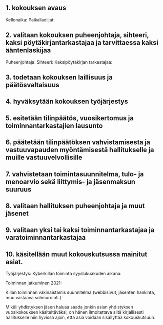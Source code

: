 ## 1. kokouksen avaus
Kellonaika: 
Paikallaolijat: 
## 2. valitaan kokouksen puheenjohtaja, sihteeri, kaksi pöytäkirjantarkastajaa ja tarvittaessa kaksi ääntenlaskijaa
Puheenjohtaja:
Sihteeri:
Kaksipöytäkirjan tarkastajaa:
## 3. todetaan kokouksen laillisuus ja päätösvaltaisuus
## 4. hyväksytään kokouksen työjärjestys
## 5. esitetään tilinpäätös, vuosikertomus ja toiminnantarkastajien lausunto
## 6. päätetään tilinpäätöksen vahvistamisesta ja vastuuvapauden myöntämisestä hallitukselle ja muille vastuuvelvollisille
## 7. vahvistetaan toimintasuunnitelma, tulo- ja menoarvio sekä liittymis- ja jäsenmaksun suuruus
## 8. valitaan hallituksen puheenjohtaja ja muut jäsenet
## 9. valitaan yksi tai kaksi toiminnantarkastajaa ja varatoiminnantarkastajaa
## 10. käsitellään muut kokouskutsussa mainitut asiat.

Työjärjestys:
Kyberkillan toiminta syyslukuakuden aikana:

Toiminnan jatkuminen 2021:

Killan toiminnan vakinaistamis suunnitelma (webbisivut, jäsenten hankinta, muu vastaava suhmurointi.)

Mikäli yhdistyksen jäsen haluaa saada jonkin asian yhdistyksen vuosikokouksen käsiteltäväksi, on hänen ilmoitettava siitä kirjallisesti hallitukselle niin hyvissä ajoin, että asia voidaan sisällyttää kokouskutsuun.
